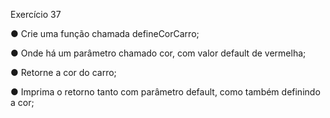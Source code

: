Exercício 37

● Crie uma função chamada defineCorCarro;

● Onde há um parâmetro chamado cor, com valor default de vermelha;

● Retorne a cor do carro;

● Imprima o retorno tanto com parâmetro default, como também definindo a
cor;